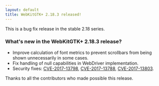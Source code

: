 ```yaml
---
layout: default
title: WebKitGTK+ 2.18.3 released!
---
```


This is a bug fix release in the stable 2.18 series.

### What's new in the WebKitGTK+ 2.18.3 release?

 - Improve calculation of font metrics to prevent scrollbars from being shown unnecessarily in some cases.
 - Fix handling of null capabilities in WebDriver implementation.
 - Security fixes: [CVE-2017-13798](https://cve.mitre.org/cgi-bin/cvename.cgi?name=CVE-2017-13798), [CVE-2017-13788](https://cve.mitre.org/cgi-bin/cvename.cgi?name=CVE-2017-13788), [CVE-2017-13803](https://cve.mitre.org/cgi-bin/cvename.cgi?name=CVE-2017-13803).

Thanks to all the contributors who made possible this release.
